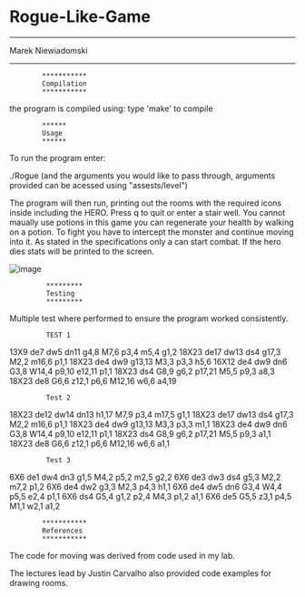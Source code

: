 # Rogue-Like-Game

**************************************
Marek Niewiadomski    
**************************************

            ***********
            Compilation
            ***********

 the program is compiled using:
  type 'make' to compile

            ******
            Usage
            ******

 To run the program enter:
    
  ./Rogue (and the arguments you would like to pass through, arguments provided can be acessed using "assests/level")
    
 The program will then run, printing out the rooms with the required icons inside including the HERO. Press q to quit or enter a stair well.
 You cannot maually use potions in this game you can regenerate your health by walking on a potion. To fight you have to intercept the monster 
 and continue moving into it. As stated in the specifications only a can start combat. If the hero dies stats will be printed to the screen.
 
![image](https://i.imgur.com/Oq409aY.png)
 
             *********
             Testing
             *********
             
Multiple test where performed to ensure the program worked consistently.
             
             TEST 1
             
13X9 de7 dw5 dn11 g4,8 M7,6 p3,4 m5,4 g1,2
18X23 de17 dw13 ds4 g17,3 M2,2 m16,6 p1,1
18X23 de4 dw9 g13,13 M3,3 p3,3 h5,6
16X12 de4 dw9 dn6 G3,8 W14,4 p9,10 e12,11 p1,1
18X23 ds4 G8,9 g6,2 p17,21 M5,5 p9,3 a8,3
18X23 de8 G6,6 z12,1 p6,6 M12,16 w6,6 a4,19

             Test 2
             
18X23 de12 dw14 dn13 h1,17 M7,9 p3,4 m17,5 g1,1
18X23 de17 dw13 ds4 g17,3 M2,2 m16,6 p1,1
18X23 de4 dw9 g13,13 M3,3 p3,3 m1,1
18X23 de4 dw9 dn6 G3,8 W14,4 p9,10 e12,11 p1,1
18X23 ds4 G8,9 g6,2 p17,21 M5,5 p9,3 a1,1
18X23 de8 G6,6 z12,1 p6,6 M12,16 w6,6 a1,1

             Test 3
             
6X6 de1 dw4 dn3 g1,5 M4,2 p5,2 m2,5 g2,2
6X6 de3 dw3 ds4 g5,3 M2,2 m7,2 p1,2
6X6 de4 dw2 g3,3 M2,3 p4,3 h1,1
6X6 de4 dw5 dn6 G3,4 W4,4 p5,5 e2,4 p1,1
6X6 ds4 G5,4 g1,2 p2,4 M4,3 p1,2 a1,1
6X6 de5 G5,5 z3,1 p4,5 M1,1 w2,1 a1,2

 
            ***********
            References
            ***********
        
 The code for moving was derived from code used in my lab.
 
 The lectures lead by Justin Carvalho also provided code examples for drawing rooms.
